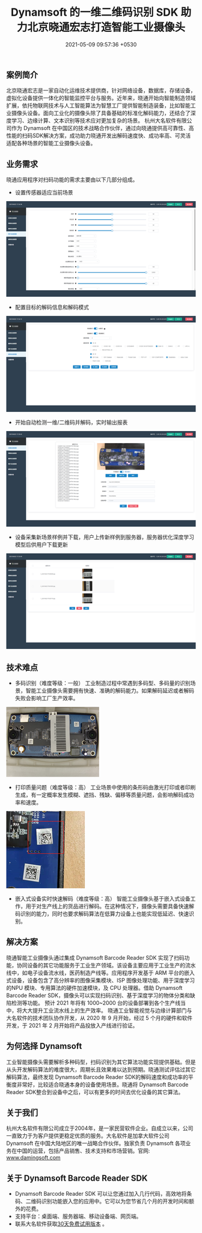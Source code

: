 ﻿---
layout: post
title: Dynamsoft 的一维二维码识别 SDK 助力北京晓通宏志打造智能工业摄像头
date:   2021-05-09 09:57:36 +0530
categories: 条码识别
---

## 案例简介
北京晓通宏志是一家自动化运维技术提供商，针对网络设备，数据库，存储设备，虚拟化设备提供一体化的智能监控平台与服务。近年来，晓通开始向智能制造领域扩展，依托物联网技术与人工智能算法为智慧工厂提供智能制造装备，比如智能工业摄像头设备。面向工业化的摄像头除了具备基础的标准化解码能力，还结合了深度学习、边缘计算、文本识别等技术应对更加复杂的场景。
杭州大名软件有限公司作为 Dynamsoft 在中国区的技术战略合作伙伴，通过向晓通提供高可靠性、高性能的扫码SDK解决方案，成功助力晓通开发出解码速度快、成功率高、可灵活适配各种场景的智能工业摄像头设备。

## 业务需求
晓通应用程序对扫码功能的需求主要由以下几部分组成。
-	设置传感器适应当前场景

![传感器场景](/album/2021/beijing-xiaotong-Picture1.png)

-	配置目标的解码信息和解码模式

![配置目标](/album/2021/beijing-xiaotong-Picture2.png)

-	开始自动检测一维/二维码并解码，实时输出报表

![自动检测](/album/2021/beijing-xiaotong-Picture3.png)

-	设备采集新场景样例并下载，用户上传新样例到服务器，服务器优化深度学习模型后供用户下载更新

![深度学习](/album/2021/beijing-xiaotong-Picture4.png)

## 技术难点
-	多码识别（难度等级：一般）
工业制造过程中常遇到多码型、多码量的识别场景，智能工业摄像头需要拥有快速、准确的解码能力。如果解码延迟或者解码失败会影响工厂生产效率。

![多码识别](/album/2021/beijing-xiaotong-Picture5.png)

-	打印质量问题（难度等级：高）
工业场景中使用的条形码由激光打印或者印刷生成，有一定概率发生模糊、遮挡、残缺、偏移等质量问题，会影响解码成功率和速度。

![打印问题](/album/2021/beijing-xiaotong-Picture6.png)

-	嵌入式设备实时快速解码（难度等级：高）
智能工业摄像头基于嵌入式设备工作，用于对生产线上的货品进行解码。在这种情况下，摄像头需要具备快速解码识别的能力，同时也要求解码算法在低算力设备上也能实现低延迟、快速识别。

## 解决方案
晓通智能工业摄像头通过集成 Dynamsoft Barcode Reader SDK 实现了扫码功能，协同设备的其它功能服务于工业生产领域。该设备主要应用于工业生产的流水线中，如电子设备流水线，医药制造产线等。应用程序开发基于 ARM 平台的嵌入式设备，设备包含了高分辨率的图像采集模块、ISP 图像处理功能、用于深度学习的NPU 模块、专用算法的硬件加速模块，及 CPU 处理器。借助 Dynamsoft Barcode Reader SDK，摄像头可以实现扫码识别、基于深度学习的物体分类和缺陷检测等功能。 预计 2021 年将有 1000~2000 台的设备部署到各个生产线当中，将大大提升工业流水线上的生产效率。
晓通工业智能视觉与边缘计算部门与大名软件的技术团队协作开发，从 2020 年 9 月开始，经过 5 个月的硬件和软件开发，于 2021 年 2 月开始将产品投放入产线进行验证。

## 为何选择 Dynamsoft
工业智能摄像头需要解析多种码型，扫码识别为其它算法功能实现提供基础。但是从头开发解码算法的难度很大，周期长且效果难以达到预期。晓通测试评估过其它解码算法，最终发现 Dynamsoft Barcode Reader SDK的解码速度和成功率的平衡度非常好，比较适合晓通本身的设备使用场景。晓通将 Dynamsoft Barcode Reader SDK整合到设备中之后，可以有更多的时间去优化设备的其它算法。

## 关于我们
杭州大名软件有限公司成立于2004年，是一家民营软件企业。自成立以来，公司一直致力于为客户提供更稳定优质的服务。大名软件是加拿大软件公司 Dynamsoft 在中国大陆地区的唯一战略合作伙伴。独家负责 Dynamsoft 各项业务在中国的运营，包括产品销售、技术支持和市场营销。官网: www.damingsoft.com 

## 关于 Dynamsoft Barcode Reader SDK
-	Dynamsoft Barcode Reader SDK 可以让您通过加入几行代码，高效地将条码、二维码识别功能嵌入您的应用中。它可以为您节省几个月的开发时间和额外的花费。
-	支持平台：桌面端、服务器端、移动设备端、网页端。
-	联系大名软件获取[30天免费试用版本](https://www.damingsoft.com/products/dbr-register.aspx) 。
